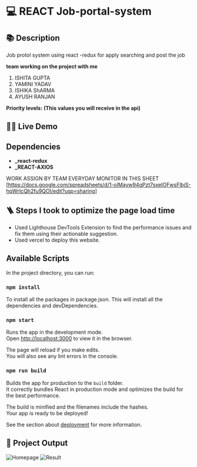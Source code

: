 # 💻 REACT Job-portal-system 

## 📚 Description
Job protol system using react -redux for apply searching and post the job


**team working on the project with me**

1) ISHITA GUPTA
2) YAMINI YADAV
3) ISHIKA ShARMA
4) AYUSH RANJAN


**Priority levels: (This values you will receive in the api)**


## 👨‍💻 Live Demo



##  Dependencies

- **_react-redux**
- **_REACT-AXIOS**



WORK ASSIGN BY TEAM EVERYDAY MONITOR IN THIS SHEET [https://docs.google.com/spreadsheets/d/1-olMayw94gPzt7sxeIOFwsFlbjS-hqWrIcQh2fu9QOI/edit?usp=sharing]  

## 🪜 Steps I took to optimize the page load time

- Used Lighthouse DevTools Extension to find the performance issues and fix them using their actionable suggestion.
- Used vercel to deploy this website.

## Available Scripts

In the project directory, you can run:

### `npm install`

To install all the packages in package.json. This will install all the dependencies and devDependencies.

### `npm start`

Runs the app in the development mode.\
Open [http://localhost:3000](http://localhost:3000) to view it in the browser.

The page will reload if you make edits.\
You will also see any lint errors in the console.

### `npm run build`

Builds the app for production to the `build` folder.\
It correctly bundles React in production mode and optimizes the build for the best performance.

The build is minified and the filenames include the hashes.\
Your app is ready to be deployed!

See the section about [deployment](https://facebook.github.io/create-react-app/docs/deployment) for more information.

## 🚀 Project Output

![Homepage](Screenshot/screenshot1%20(1).jpg)
![Result](Screenshot/screenshot1%20(2).jpg)
